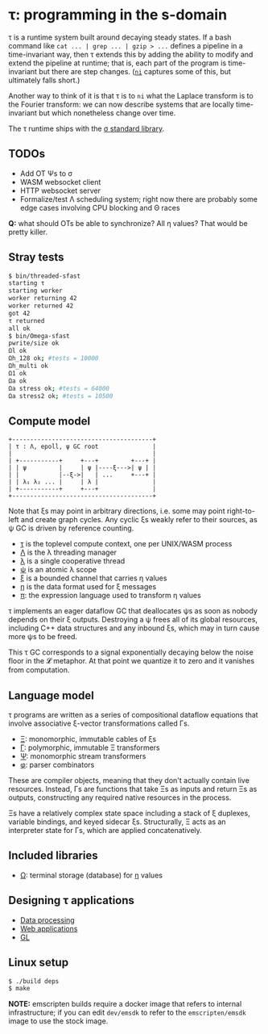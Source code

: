 # τ: programming in the s-domain
τ is a runtime system built around decaying steady states. If a bash command like `cat ... | grep ... | gzip > ...` defines a pipeline in a time-invariant way, then τ extends this by adding the ability to modify and extend the pipeline at runtime; that is, each part of the program is time-invariant but there are step changes. ([`ni`](https://github.com/spencertipping/ni) captures some of this, but ultimately falls short.)

Another way to think of it is that τ is to `ni` what the Laplace transform is to the Fourier transform: we can now describe systems that are locally time-invariant but which nonetheless change over time.

The τ runtime ships with the [σ standard library](doc/sigma.md).


## TODOs
+ Add OT Ψs to σ
+ WASM websocket client
+ HTTP websocket server
+ Formalize/test Λ scheduling system; right now there are probably some edge cases involving CPU blocking and Θ races

**Q:** what should OTs be able to synchronize? All η values? That would be pretty killer.


## Stray tests
```bash
$ bin/threaded-sfast
starting τ
starting worker
worker returning 42
worker returned 42
got 42
τ returned
all ok
$ bin/Omega-sfast
pwrite/size ok
Ωl ok
Ωh_128 ok; #tests = 10000
Ωh_multi ok
Ω1 ok
Ωa ok
Ωa stress ok; #tests = 64000
Ωa stress2 ok; #tests = 10500
```


## Compute model
```
+---------------------------------------+
| τ : Λ, epoll, ψ GC root               |
|                                       |
| +-----------+     +---+         +---+ |
| | ψ         |     | ψ |----ξ--->| ψ | |
| |           |--ξ->|   | ...     +---+ |
| | λ₁ λ₂ ... |     | λ |               |
| +-----------+     +---+               |
+---------------------------------------+
```

Note that ξs may point in arbitrary directions, i.e. some may point right-to-left and create graph cycles. Any cyclic ξs weakly refer to their sources, as ψ GC is driven by reference counting.

+ [τ](doc/tau.md) is the toplevel compute context, one per UNIX/WASM process
+ [Λ](doc/Lambda.md) is the λ threading manager
+ [λ](doc/lambda.md) is a single cooperative thread
+ [ψ](doc/psi.md) is an atomic λ scope
+ [ξ](doc/xi.md) is a bounded channel that carries η values
+ [η](doc/eta.md) is the data format used for ξ messages
+ [π](doc/pi.md): the expression language used to transform η values

τ implements an eager dataflow GC that deallocates ψs as soon as nobody depends on their ξ outputs. Destroying a ψ frees all of its global resources, including C++ data structures and any inbound ξs, which may in turn cause more ψs to be freed.

This τ GC corresponds to a signal exponentially decaying below the noise floor in the 𝓛 metaphor. At that point we quantize it to zero and it vanishes from computation.


## Language model
τ programs are written as a series of compositional dataflow equations that involve associative ξ-vector transformations called Γs.

+ [Ξ](doc/Xi.md): monomorphic, immutable cables of ξs
+ [Γ](doc/Gamma.md): polymorphic, immutable Ξ transformers
+ [Ψ](doc/Psi.md): monomorphic stream transformers
+ [φ](doc/phi.md): parser combinators

These are compiler objects, meaning that they don't actually contain live resources. Instead, Γs are functions that take Ξs as inputs and return Ξs as outputs, constructing any required native resources in the process.

Ξs have a relatively complex state space including a stack of ξ duplexes, variable bindings, and keyed sidecar ξs. Structurally, Ξ acts as an interpreter state for Γs, which are applied concatenatively.


## Included libraries
+ [Ω](doc/Omega.md): terminal storage (database) for [η](doc/eta.md) values


## Designing τ applications
+ [Data processing](doc/data-processing.md)
+ [Web applications](doc/web-applications.md)
+ [GL](doc/gl.md)


## Linux setup
```sh
$ ./build deps
$ make
```

**NOTE:** emscripten builds require a docker image that refers to internal infrastructure; if you can edit `dev/emsdk` to refer to the `emscripten/emsdk` image to use the stock image.
